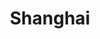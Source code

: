 ---
layout: posts_by_category
categories: shanghai
title: Shanghai
permalink: /category/shanghai
---